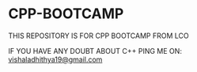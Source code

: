 # CPP-BOOTCAMP


THIS REPOSITORY IS FOR CPP BOOTCAMP FROM LCO


IF  YOU HAVE ANY DOUBT ABOUT C++ PING ME ON:
     vishaladhithya19@gmail.com
